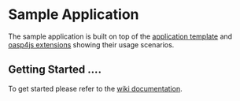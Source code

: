 Sample Application
==============

The sample application is built on top of the [application template](https://github.com/oasp/oasp4js-app-template) and [oasp4js extensions](https://github.com/oasp/oasp4js) showing their usage scenarios.

Getting Started   ....
-----------------------

To get started please refer to the [wiki documentation](https://github.com/oasp/oasp4js-sample/wiki).
